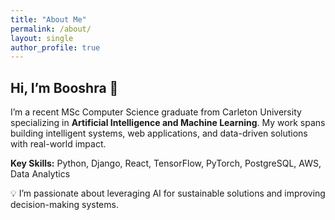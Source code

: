 ```yaml
---
title: "About Me"
permalink: /about/
layout: single
author_profile: true
---
```


## Hi, I’m Booshra 👋

I’m a recent MSc Computer Science graduate from Carleton University specializing in **Artificial Intelligence and Machine Learning**. My work spans building intelligent systems, web applications, and data-driven solutions with real-world impact.

**Key Skills:** Python, Django, React, TensorFlow, PyTorch, PostgreSQL, AWS, Data Analytics

💡 I’m passionate about leveraging AI for sustainable solutions and improving decision-making systems.
